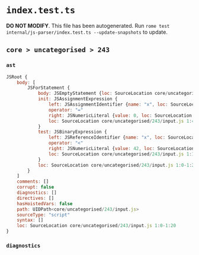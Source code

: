 # `index.test.ts`

**DO NOT MODIFY**. This file has been autogenerated. Run `rome test internal/js-parser/index.test.ts --update-snapshots` to update.

## `core > uncategorised > 243`

### `ast`

```javascript
JSRoot {
	body: [
		JSForStatement {
			body: JSEmptyStatement {loc: SourceLocation core/uncategorised/243/input.js 1:19-1:20}
			init: JSAssignmentExpression {
				left: JSAssignmentIdentifier {name: "x", loc: SourceLocation core/uncategorised/243/input.js 1:4-1:5 (x)}
				operator: "="
				right: JSNumericLiteral {value: 0, loc: SourceLocation core/uncategorised/243/input.js 1:8-1:9}
				loc: SourceLocation core/uncategorised/243/input.js 1:4-1:9
			}
			test: JSBinaryExpression {
				left: JSReferenceIdentifier {name: "x", loc: SourceLocation core/uncategorised/243/input.js 1:11-1:12 (x)}
				operator: "<"
				right: JSNumericLiteral {value: 42, loc: SourceLocation core/uncategorised/243/input.js 1:15-1:17}
				loc: SourceLocation core/uncategorised/243/input.js 1:11-1:17
			}
			loc: SourceLocation core/uncategorised/243/input.js 1:0-1:20
		}
	]
	comments: []
	corrupt: false
	diagnostics: []
	directives: []
	hasHoistedVars: false
	path: UIDPath<core/uncategorised/243/input.js>
	sourceType: "script"
	syntax: []
	loc: SourceLocation core/uncategorised/243/input.js 1:0-1:20
}
```

### `diagnostics`

```

```
